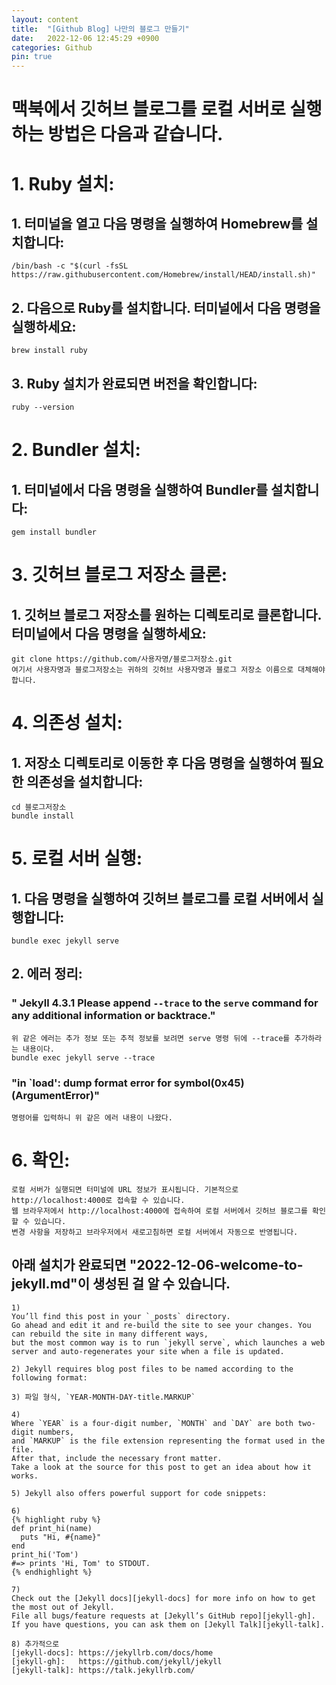 ```yaml
---
layout: content
title:  "[Github Blog] 나만의 블로그 만들기"
date:   2022-12-06 12:45:29 +0900
categories: Github
pin: true
---
```




맥북에서 깃허브 블로그를 로컬 서버로 실행하는 방법은 다음과 같습니다.
==========


# 1. Ruby 설치:
## 1. 터미널을 열고 다음 명령을 실행하여 Homebrew를 설치합니다:
    /bin/bash -c "$(curl -fsSL https://raw.githubusercontent.com/Homebrew/install/HEAD/install.sh)"

## 2. 다음으로 Ruby를 설치합니다. 터미널에서 다음 명령을 실행하세요:
    brew install ruby

## 3. Ruby 설치가 완료되면 버전을 확인합니다:
    ruby --version


# 2. Bundler 설치:
## 1. 터미널에서 다음 명령을 실행하여 Bundler를 설치합니다:
    gem install bundler


# 3. 깃허브 블로그 저장소 클론:
## 1. 깃허브 블로그 저장소를 원하는 디렉토리로 클론합니다. 터미널에서 다음 명령을 실행하세요:
    git clone https://github.com/사용자명/블로그저장소.git
    여기서 사용자명과 블로그저장소는 귀하의 깃허브 사용자명과 블로그 저장소 이름으로 대체해야 합니다.


# 4. 의존성 설치:
## 1. 저장소 디렉토리로 이동한 후 다음 명령을 실행하여 필요한 의존성을 설치합니다:
    cd 블로그저장소
    bundle install


# 5. 로컬 서버 실행:
## 1. 다음 명령을 실행하여 깃허브 블로그를 로컬 서버에서 실행합니다:
    bundle exec jekyll serve

## 2. 에러 정리:
### " Jekyll 4.3.1   Please append `--trace` to the `serve` command for any additional information or backtrace."
    위 같은 에러는 추가 정보 또는 추적 정보를 보려면 serve 명령 뒤에 --trace를 추가하라는 내용이다.
    bundle exec jekyll serve --trace

### "in `load': dump format error for symbol(0x45) (ArgumentError)"
    명령어를 입력하니 위 같은 에러 내용이 나왔다. 

# 6. 확인:
    로컬 서버가 실행되면 터미널에 URL 정보가 표시됩니다. 기본적으로 http://localhost:4000로 접속할 수 있습니다.
    웹 브라우저에서 http://localhost:4000에 접속하여 로컬 서버에서 깃허브 블로그를 확인할 수 있습니다.
    변경 사항을 저장하고 브라우저에서 새로고침하면 로컬 서버에서 자동으로 반영됩니다.
     
## 아래 설치가 완료되면 "2022-12-06-welcome-to-jekyll.md"이 생성된 걸 알 수 있습니다.

    1) 
    You’ll find this post in your `_posts` directory. 
    Go ahead and edit it and re-build the site to see your changes. You can rebuild the site in many different ways, 
    but the most common way is to run `jekyll serve`, which launches a web server and auto-regenerates your site when a file is updated.

    2) Jekyll requires blog post files to be named according to the following format:

    3) 파일 형식, `YEAR-MONTH-DAY-title.MARKUP`

    4) 
    Where `YEAR` is a four-digit number, `MONTH` and `DAY` are both two-digit numbers, 
    and `MARKUP` is the file extension representing the format used in the file. 
    After that, include the necessary front matter. 
    Take a look at the source for this post to get an idea about how it works.

    5) Jekyll also offers powerful support for code snippets:

    6)
    {% highlight ruby %}
    def print_hi(name)
      puts "Hi, #{name}"
    end
    print_hi('Tom')
    #=> prints 'Hi, Tom' to STDOUT.
    {% endhighlight %}

    7) 
    Check out the [Jekyll docs][jekyll-docs] for more info on how to get the most out of Jekyll. 
    File all bugs/feature requests at [Jekyll’s GitHub repo][jekyll-gh].
    If you have questions, you can ask them on [Jekyll Talk][jekyll-talk].

    8) 추가적으로
    [jekyll-docs]: https://jekyllrb.com/docs/home
    [jekyll-gh]:   https://github.com/jekyll/jekyll
    [jekyll-talk]: https://talk.jekyllrb.com/

